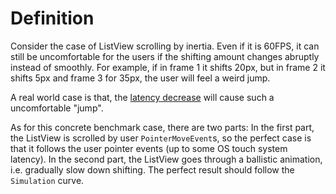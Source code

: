 # Definition

Consider the case of ListView scrolling by inertia. Even if it is 60FPS, it can still be uncomfortable for the users if the shifting amount changes abruptly instead of smoothly. For example, if in frame 1 it shifts 20px, but in frame 2 it shifts 5px and frame 3 for 35px, the user will feel a weird jump.

A real world case is that, the [latency decrease](pitfall/latency-change) will cause such a uncomfortable "jump".

As for this concrete benchmark case, there are two parts: In the first part, the ListView is scrolled by user `PointerMoveEvent`s, so the perfect case is that it follows the user pointer events (up to some OS touch system latency). In the second part, the ListView goes through a ballistic animation, i.e. gradually slow down shifting. The perfect result should follow the `Simulation` curve.
